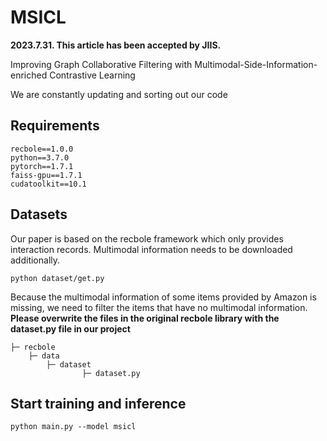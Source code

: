 # MSICL

**2023.7.31. This article has been accepted by JIIS.**

Improving Graph Collaborative Filtering with Multimodal-Side-Information-enriched Contrastive Learning

We are constantly updating and sorting out our code

## Requirements

```
recbole==1.0.0
python==3.7.0
pytorch==1.7.1
faiss-gpu==1.7.1
cudatoolkit==10.1
```

## Datasets

Our paper is based on the recbole framework which only provides interaction records. Multimodal information needs to be downloaded additionally.

```
python dataset/get.py
```

Because the multimodal information of some items provided by Amazon is missing, we need to filter the items that have no multimodal information. **Please overwrite the files in the original recbole library with the dataset.py file in our project**

```
├─ recbole
	├─ data
		├─ dataset
        		├─ dataset.py
```

## Start training and inference

```
python main.py --model msicl
```

